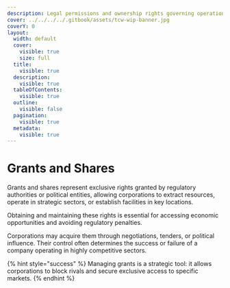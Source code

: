 ```yaml
---
description: Legal permissions and ownership rights governing operations.
cover: ../../../../.gitbook/assets/tcw-wip-banner.jpg
coverY: 0
layout:
  width: default
  cover:
    visible: true
    size: full
  title:
    visible: true
  description:
    visible: true
  tableOfContents:
    visible: true
  outline:
    visible: false
  pagination:
    visible: true
  metadata:
    visible: true
---
```


# Grants and Shares

Grants and shares represent exclusive rights granted by regulatory authorities or political entities, allowing corporations to extract resources, operate in strategic sectors, or establish facilities in key locations.

Obtaining and maintaining these rights is essential for accessing economic opportunities and avoiding regulatory penalties.

Corporations may acquire them through negotiations, tenders, or political influence. Their control often determines the success or failure of a company operating in highly competitive sectors.

{% hint style="success" %}
Managing grants is a strategic tool: it allows corporations to block rivals and secure exclusive access to specific markets.
{% endhint %}
